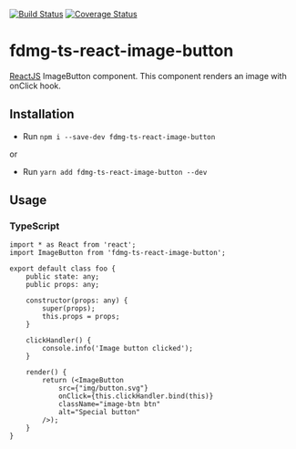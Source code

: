 [![Build Status](https://travis-ci.org/FDMediagroep/fdmg-ts-react-image-button.svg?branch=master)](https://travis-ci.org/FDMediagroep/fdmg-ts-react-image-button)
[![Coverage Status](https://coveralls.io/repos/github/FDMediagroep/fdmg-ts-react-image-button/badge.svg?branch=master)](https://coveralls.io/github/FDMediagroep/fdmg-ts-react-image-button?branch=master)

# fdmg-ts-react-image-button
[ReactJS](https://reactjs.org/) ImageButton component. This component renders an image with onClick hook.

## Installation
- Run `npm i --save-dev fdmg-ts-react-image-button`

or

- Run `yarn add fdmg-ts-react-image-button --dev`

## Usage
### TypeScript
```
import * as React from 'react';
import ImageButton from 'fdmg-ts-react-image-button';

export default class foo {
    public state: any;
    public props: any;

    constructor(props: any) {
        super(props);
        this.props = props;
    }

    clickHandler() {
        console.info('Image button clicked');
    }

    render() {
        return (<ImageButton
            src={"img/button.svg"} 
            onClick={this.clickHandler.bind(this)}
            className="image-btn btn"
            alt="Special button"
        />);
    }
}
```
